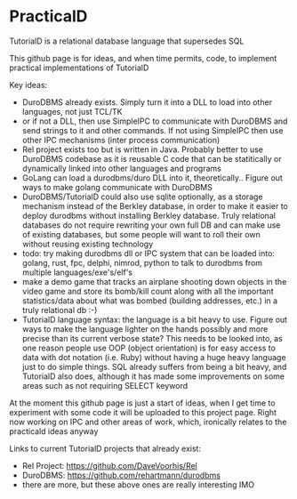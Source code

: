 # PracticalD
TutorialD is a relational database language that supersedes SQL

This github page is for ideas, and when time permits, code, to implement practical implementations of TutorialD

Key ideas:
* DuroDBMS already exists. Simply turn it into a DLL to load into other languages, not just TCL/TK
* or if not a DLL, then use SimpleIPC to communicate with DuroDBMS and send strings to it and other commands. If not using SimpleIPC then use other IPC mechanisms (inter process communication)
* Rel project exists too but is written in Java. Probably better to use DuroDBMS codebase as it is reusable C code that can be statitically or dynamically linked into other languages and programs
* GoLang can load a durodbms/duro DLL into it, theoretically.. Figure out ways to make golang communicate with DuroDBMS
* DuroDBMS/TutorialD could also use sqlite optionally, as a storage mechanism instead of the Berkley database, in order to make it easier to deploy durodbms without installing Berkley database.  Truly relational databases do not require rewriting your own full DB and can make use of existing databases, but some people will want to roll their own without reusing existing technology
* todo: try making durodbms dll or IPC system that can be loaded into: golang, rust, fpc, delphi, nimrod, python to talk to durodbms from multiple languages/exe's/elf's
* make a demo game that tracks an airplane shooting down objects in the video game and store its bomb/kill count along with all the important statistics/data about what was bombed (building addresses, etc.) in a truly relational db :-)
* TutorialD language syntax: the language is a bit heavy to use. Figure out ways to make the language lighter on the hands possibly and more precise than its current verbose state? This needs to be looked into, as one reason people use OOP (object orientation) is for easy access to data with dot notation (i.e. Ruby) without having a huge heavy language just to do simple things. SQL already suffers from being a bit heavy, and TutorialD also does, although it has made some improvements on some areas such as not requiring SELECT keyword

At the moment this github page is just a start of ideas, when I get time to experiment with some code it will be uploaded to this project page.  Right now working on IPC and other areas of work, which, ironically relates to the practicald ideas anyway

Links to current TutorialD projects that already exist:
* Rel Project: https://github.com/DaveVoorhis/Rel  
* DuroDBMS: https://github.com/rehartmann/durodbms
* there are more, but these above ones are really interesting IMO

